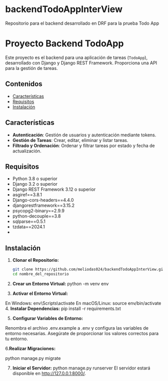 # backendTodoAppInterView
Repositorio para el backend desarrollado en DRF para la prueba Todo App

# Proyecto Backend TodoApp

Este proyecto es el backend para una aplicación de tareas (`TodoApp`), desarrollado con Django y Django REST Framework. Proporciona una API para la gestión de tareas.

## Contenidos

- [Características](#características)
- [Requisitos](#requisitos)
- [Instalación](#instalación)

## Características

- **Autenticación**: Gestión de usuarios y autenticación mediante tokens.
- **Gestión de Tareas**: Crear, editar, eliminar y listar tareas.
- **Filtrado y Ordenación**: Ordenar y filtrar tareas por estado y fecha de actualización.

## Requisitos

- Python 3.8 o superior
- Django 3.2 o superior
- Django REST Framework 3.12 o superior
- asgiref==3.8.1
- Django-cors-headers==4.4.0
- djangorestframework==3.15.2
- psycopg2-binary==2.9.9
- python-decouple==3.8
- sqlparse==0.5.1
- tzdata==2024.1
- 
## Instalación

1. **Clonar el Repositorio:**

   ```bash
   git clone https://github.com/meliodas024/backendTodoAppInterView.git
   cd nombre_del_repositorio
2. **Crear un Entorno Virtual:**
python -m venv env
3. **Activar el Entorno Virtual:**

En Windows:
env\Scripts\activate
En macOS/Linux:
source env/bin/activate
4. **Instalar Dependencias:**
pip install -r requirements.txt

5. **Configurar Variables de Entorno:**

Renombra el archivo .env.example a .env y configura las variables de entorno necesarias. Asegúrate de proporcionar los valores correctos para tu entorno.

6.**Realizar Migraciones:**

python manage.py migrate

7. **Iniciar el Servidor:**
python manage.py runserver
El servidor estará disponible en http://127.0.0.1:8000/.
